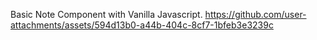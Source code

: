 Basic Note Component with Vanilla Javascript.
https://github.com/user-attachments/assets/594d13b0-a44b-404c-8cf7-1bfeb3e3239c

